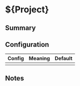 # ${Project}
 
## Summary



## Configuration

| Config | Meaning | Default |
| --- | --- | --- |
|  |  |  |

## Notes

